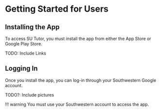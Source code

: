 # Getting Started for Users

## Installing the App

To access SU Tutor, you must install the app from either the App Store or Google Play Store.

TODO: Include Links

## Logging In

Once you install the app, you can log-in through your Southwestern Google account.

TODO?: Include pictures

!!! warning
    You must use your Southwestern account to access the app.
